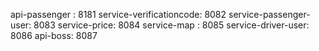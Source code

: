 api-passenger : 8181
service-verificationcode: 8082
service-passenger-user: 8083
service-price: 8084
service-map : 8085
service-driver-user: 8086
api-boss: 8087